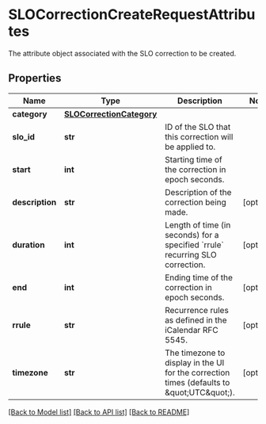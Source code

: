 # SLOCorrectionCreateRequestAttributes

The attribute object associated with the SLO correction to be created.

## Properties

| Name            | Type                                                  | Description                                                                                 | Notes      |
| --------------- | ----------------------------------------------------- | ------------------------------------------------------------------------------------------- | ---------- |
| **category**    | [**SLOCorrectionCategory**](SLOCorrectionCategory.md) |                                                                                             |
| **slo_id**      | **str**                                               | ID of the SLO that this correction will be applied to.                                      |
| **start**       | **int**                                               | Starting time of the correction in epoch seconds.                                           |
| **description** | **str**                                               | Description of the correction being made.                                                   | [optional] |
| **duration**    | **int**                                               | Length of time (in seconds) for a specified &#x60;rrule&#x60; recurring SLO correction.     | [optional] |
| **end**         | **int**                                               | Ending time of the correction in epoch seconds.                                             | [optional] |
| **rrule**       | **str**                                               | Recurrence rules as defined in the iCalendar RFC 5545.                                      | [optional] |
| **timezone**    | **str**                                               | The timezone to display in the UI for the correction times (defaults to \&quot;UTC\&quot;). | [optional] |

[[Back to Model list]](README.md#documentation-for-models) [[Back to API list]](README.md#documentation-for-api-endpoints) [[Back to README]](README.md)
